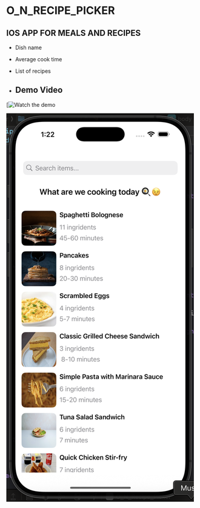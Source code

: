 # O_N_RECIPE_PICKER

## IOS APP FOR MEALS AND RECIPES

* Dish name
* Average cook time
* List of recipes

* ## Demo Video
[![Watch the demo]([https://img.youtube.com/vi/dQw4w9WgXcQ/0.jpg)


![image alt](https://github.com/Kristen-Gallant/O_N_Recipe_Picker/blob/ba8d5d22998c00484518975e6aefc228ac6f5fd6/O_N_RECIPE_PICKER.png)
